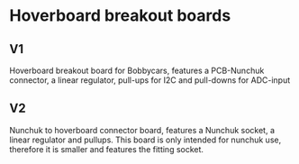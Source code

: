 # Hoverboard breakout boards

## V1

Hoverboard breakout board for Bobbycars, features a PCB-Nunchuk connector, a linear regulator, pull-ups for I2C and pull-downs for ADC-input

## V2

Nunchuk to hoverboard connector board, features a Nunchuk socket, a linear regulator and pullups. This board is only intended for nunchuk use, therefore it is smaller and features the fitting socket.
